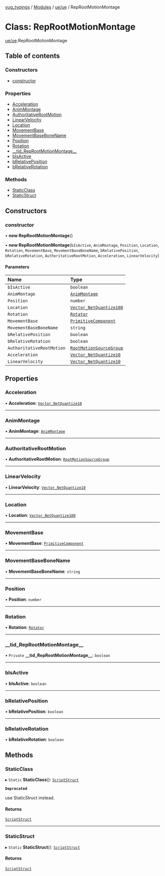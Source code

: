 [yug_typings](../README.md) / [Modules](../modules.md) / [ue/ue](../modules/ue_ue.md) / RepRootMotionMontage

# Class: RepRootMotionMontage

[ue/ue](../modules/ue_ue.md).RepRootMotionMontage

## Table of contents

### Constructors

- [constructor](ue_ue.RepRootMotionMontage.md#constructor)

### Properties

- [Acceleration](ue_ue.RepRootMotionMontage.md#acceleration)
- [AnimMontage](ue_ue.RepRootMotionMontage.md#animmontage)
- [AuthoritativeRootMotion](ue_ue.RepRootMotionMontage.md#authoritativerootmotion)
- [LinearVelocity](ue_ue.RepRootMotionMontage.md#linearvelocity)
- [Location](ue_ue.RepRootMotionMontage.md#location)
- [MovementBase](ue_ue.RepRootMotionMontage.md#movementbase)
- [MovementBaseBoneName](ue_ue.RepRootMotionMontage.md#movementbasebonename)
- [Position](ue_ue.RepRootMotionMontage.md#position)
- [Rotation](ue_ue.RepRootMotionMontage.md#rotation)
- [\_\_tid\_RepRootMotionMontage\_\_](ue_ue.RepRootMotionMontage.md#__tid_reprootmotionmontage__)
- [bIsActive](ue_ue.RepRootMotionMontage.md#bisactive)
- [bRelativePosition](ue_ue.RepRootMotionMontage.md#brelativeposition)
- [bRelativeRotation](ue_ue.RepRootMotionMontage.md#brelativerotation)

### Methods

- [StaticClass](ue_ue.RepRootMotionMontage.md#staticclass)
- [StaticStruct](ue_ue.RepRootMotionMontage.md#staticstruct)

## Constructors

### constructor

• **new RepRootMotionMontage**()

• **new RepRootMotionMontage**(`bIsActive`, `AnimMontage`, `Position`, `Location`, `Rotation`, `MovementBase`, `MovementBaseBoneName`, `bRelativePosition`, `bRelativeRotation`, `AuthoritativeRootMotion`, `Acceleration`, `LinearVelocity`)

#### Parameters

| Name | Type |
| :------ | :------ |
| `bIsActive` | `boolean` |
| `AnimMontage` | [`AnimMontage`](ue_ue.AnimMontage.md) |
| `Position` | `number` |
| `Location` | [`Vector_NetQuantize100`](ue_ue.Vector_NetQuantize100.md) |
| `Rotation` | [`Rotator`](ue_ue_s.Rotator.md) |
| `MovementBase` | [`PrimitiveComponent`](ue_ue.PrimitiveComponent.md) |
| `MovementBaseBoneName` | `string` |
| `bRelativePosition` | `boolean` |
| `bRelativeRotation` | `boolean` |
| `AuthoritativeRootMotion` | [`RootMotionSourceGroup`](ue_ue.RootMotionSourceGroup.md) |
| `Acceleration` | [`Vector_NetQuantize10`](ue_ue.Vector_NetQuantize10.md) |
| `LinearVelocity` | [`Vector_NetQuantize10`](ue_ue.Vector_NetQuantize10.md) |

## Properties

### Acceleration

• **Acceleration**: [`Vector_NetQuantize10`](ue_ue.Vector_NetQuantize10.md)

___

### AnimMontage

• **AnimMontage**: [`AnimMontage`](ue_ue.AnimMontage.md)

___

### AuthoritativeRootMotion

• **AuthoritativeRootMotion**: [`RootMotionSourceGroup`](ue_ue.RootMotionSourceGroup.md)

___

### LinearVelocity

• **LinearVelocity**: [`Vector_NetQuantize10`](ue_ue.Vector_NetQuantize10.md)

___

### Location

• **Location**: [`Vector_NetQuantize100`](ue_ue.Vector_NetQuantize100.md)

___

### MovementBase

• **MovementBase**: [`PrimitiveComponent`](ue_ue.PrimitiveComponent.md)

___

### MovementBaseBoneName

• **MovementBaseBoneName**: `string`

___

### Position

• **Position**: `number`

___

### Rotation

• **Rotation**: [`Rotator`](ue_ue_s.Rotator.md)

___

### \_\_tid\_RepRootMotionMontage\_\_

• `Private` **\_\_tid\_RepRootMotionMontage\_\_**: `boolean`

___

### bIsActive

• **bIsActive**: `boolean`

___

### bRelativePosition

• **bRelativePosition**: `boolean`

___

### bRelativeRotation

• **bRelativeRotation**: `boolean`

## Methods

### StaticClass

▸ `Static` **StaticClass**(): [`ScriptStruct`](ue_ue.ScriptStruct.md)

**`Deprecated`**

use StaticStruct instead.

#### Returns

[`ScriptStruct`](ue_ue.ScriptStruct.md)

___

### StaticStruct

▸ `Static` **StaticStruct**(): [`ScriptStruct`](ue_ue.ScriptStruct.md)

#### Returns

[`ScriptStruct`](ue_ue.ScriptStruct.md)
